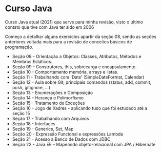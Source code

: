 # Curso Java

 Curso Java atual (2021) que serve para minha revisão, visto o último contato que tive com Java ter sido em 2006

 Começo a detalhar alguns exercícios apartir da seção 08, sendo as seções anteriores voltada mais para a revisão de conceitos básicos de programação.

 - Seção 08 - Orientação a Objetos: Classes, Atributos, Métodos e Membros Estáticos.
 - Seção 09 - Construtores, this, sobrecarga e encapsulamento.
 - Seção 10 - Comportamento memória, arrays e listas.
 - Seção 11 - Trabalhando com 'Date' (SimpleDateFormat, Calendar)
 - Seção 12 - Aula sobre Git, principais comandos (status, add, commit, push, gitignore, ...)
 - Seção 13 - Enumerações e Composição
 - Seção 14 - Herança e Polimorfismo
 - Seção 15 - Tratamento de Exceções
 - Seção 16 - Jogo de Xadres - aplicando tudo que foi estudado até a seção 15
 - Seção 17 - Trabalhando com Arquivos
 - Seção 18 - Interfaces
 - Seção 19 - Generics, Set, Map
 - Seção 20 - Expressão Funcional e expressões Lambda
 - Seção 21 - Acesso a Banco de Dados com JDBC
 - Seção 22 - Java EE - Mapeando objeto-relacional com JPA / Hibernate
 
